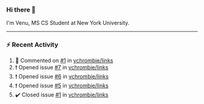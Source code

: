 ### Hi there 👋

I'm Venu, MS CS Student at New York University.

---

### :zap: Recent Activity

<!--RECENT_ACTIVITY:start-->
1. 💬 Commented on [#1](https://github.com/vchrombie/links/issues/1#issuecomment-1354096039) in [vchrombie/links](https://github.com/vchrombie/links)
2. ❗️ Opened issue [#7](https://github.com/vchrombie/links/issues/7) in [vchrombie/links](https://github.com/vchrombie/links)
3. ❗️ Opened issue [#6](https://github.com/vchrombie/links/issues/6) in [vchrombie/links](https://github.com/vchrombie/links)
4. ❗️ Opened issue [#5](https://github.com/vchrombie/links/issues/5) in [vchrombie/links](https://github.com/vchrombie/links)
5. ✔️ Closed issue [#1](https://github.com/vchrombie/links/issues/1) in [vchrombie/links](https://github.com/vchrombie/links)
<!--RECENT_ACTIVITY:end-->

<!--
**vchrombie/vchrombie** is a ✨ _special_ ✨ repository because its `README.md` (this file) appears on your GitHub profile.

Here are some ideas to get you started:

- 🔭 I’m currently working on ...
- 🌱 I’m currently learning ...
- 👯 I’m looking to collaborate on ...
- 🤔 I’m looking for help with ...
- 💬 Ask me about ...
- 📫 How to reach me: ...
- 😄 Pronouns: ...
- ⚡ Fun fact: ...
-->
